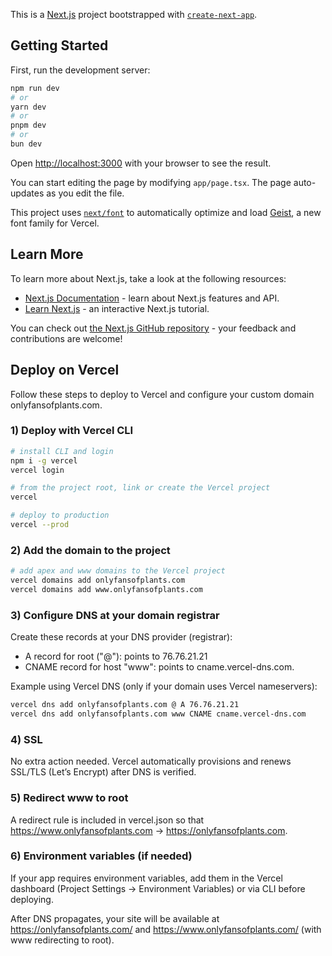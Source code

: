 This is a [Next.js](https://nextjs.org) project bootstrapped with [`create-next-app`](https://nextjs.org/docs/app/api-reference/cli/create-next-app).

## Getting Started

First, run the development server:

```bash
npm run dev
# or
yarn dev
# or
pnpm dev
# or
bun dev
```

Open [http://localhost:3000](http://localhost:3000) with your browser to see the result.

You can start editing the page by modifying `app/page.tsx`. The page auto-updates as you edit the file.

This project uses [`next/font`](https://nextjs.org/docs/app/building-your-application/optimizing/fonts) to automatically optimize and load [Geist](https://vercel.com/font), a new font family for Vercel.

## Learn More

To learn more about Next.js, take a look at the following resources:

- [Next.js Documentation](https://nextjs.org/docs) - learn about Next.js features and API.
- [Learn Next.js](https://nextjs.org/learn) - an interactive Next.js tutorial.

You can check out [the Next.js GitHub repository](https://github.com/vercel/next.js) - your feedback and contributions are welcome!

## Deploy on Vercel

Follow these steps to deploy to Vercel and configure your custom domain onlyfansofplants.com.

### 1) Deploy with Vercel CLI
```bash
# install CLI and login
npm i -g vercel
vercel login

# from the project root, link or create the Vercel project
vercel

# deploy to production
vercel --prod
```

### 2) Add the domain to the project
```bash
# add apex and www domains to the Vercel project
vercel domains add onlyfansofplants.com
vercel domains add www.onlyfansofplants.com
```

### 3) Configure DNS at your domain registrar
Create these records at your DNS provider (registrar):
- A record for root ("@"): points to 76.76.21.21
- CNAME record for host "www": points to cname.vercel-dns.com.

Example using Vercel DNS (only if your domain uses Vercel nameservers):
```bash
vercel dns add onlyfansofplants.com @ A 76.76.21.21
vercel dns add onlyfansofplants.com www CNAME cname.vercel-dns.com
```

### 4) SSL
No extra action needed. Vercel automatically provisions and renews SSL/TLS (Let’s Encrypt) after DNS is verified.

### 5) Redirect www to root
A redirect rule is included in vercel.json so that https://www.onlyfansofplants.com → https://onlyfansofplants.com.

### 6) Environment variables (if needed)
If your app requires environment variables, add them in the Vercel dashboard (Project Settings → Environment Variables) or via CLI before deploying.

After DNS propagates, your site will be available at https://onlyfansofplants.com/ and https://www.onlyfansofplants.com/ (with www redirecting to root).
